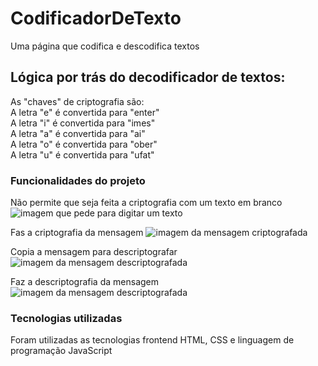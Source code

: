 # CodificadorDeTexto
Uma página que codifica e descodifica textos


## Lógica por trás do decodificador de textos:
As "chaves" de criptografia são: <br>
A letra "e" é convertida para "enter" <br>
A letra "i" é convertida para "imes" <br>
A letra "a" é convertida para "ai" <br>
A letra "o" é convertida para "ober" <br>
A letra "u" é convertida para "ufat" <br>

### Funcionalidades do projeto
Não permite que seja feita a criptografia com um texto em branco
![imagem que pede para digitar um texto]()


Fas a criptografia da mensagem
![imagem da mensagem criptografada]()


Copia a mensagem para descriptografar
![imagem da mensagem descriptografada]()

Faz a descriptografia da mensagem
![imagem da mensagem descriptografada]()

### Tecnologias utilizadas

Foram utilizadas as tecnologias frontend HTML, CSS e linguagem de programação JavaScript